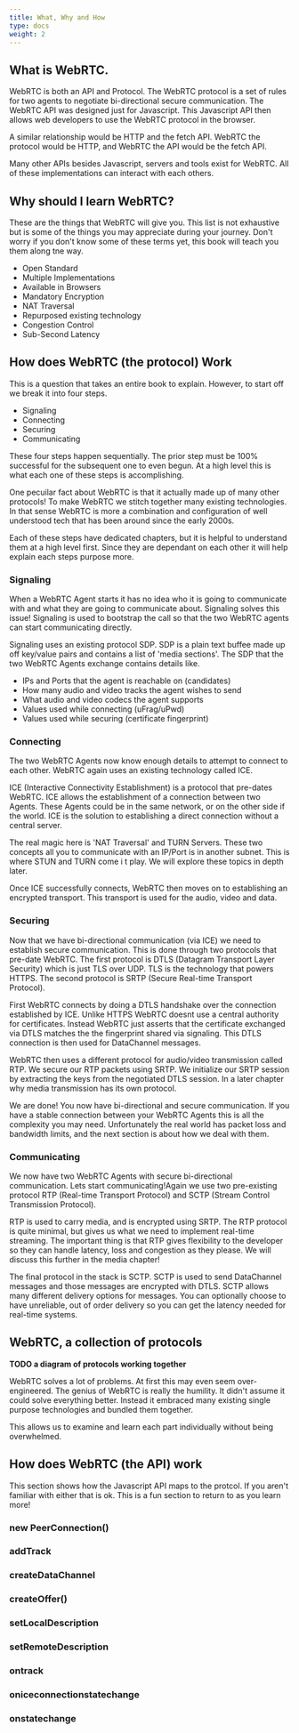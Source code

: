 ```yaml
---
title: What, Why and How
type: docs
weight: 2
---
```



## What is WebRTC.

WebRTC is both an API and Protocol. The WebRTC protocol is a set of rules for two agents to negotiate bi-directional secure communication. The WebRTC API was designed just for Javascript. This Javascript API then allows web developers to use the WebRTC protocol in the browser.

A similar relationship would be HTTP and the fetch API. WebRTC the protocol would be HTTP, and WebRTC the API would be the fetch API.

Many other APIs besides Javascript, servers and tools exist for WebRTC. All of these implementations can interact with each others.

## Why should I learn WebRTC?

These are the things that WebRTC will give you. This list is not exhaustive but is some of the things you may appreciate during your journey. Don't worry if you don't know some of these terms yet, this book will teach you them along tne way.

* Open Standard
* Multiple Implementations
* Available in Browsers
* Mandatory Encryption
* NAT Traversal
* Repurposed existing technology
* Congestion Control
* Sub-Second Latency

## How does WebRTC (the protocol) Work

This is a question that takes an entire book to explain. However, to start off we break it into four steps.

* Signaling
* Connecting
* Securing
* Communicating

These four steps happen sequentially. The prior step must be 100% successful for the subsequent one to even begun. At a high level this is what each one of these steps is accomplishing.

One pecuilar fact about WebRTC is that it actually made up of many other protocols! To make WebRTC we stitch together many existing technologies. In that sense WebRTC is more a combination and configuration of well understood tech that has been around since the early 2000s.

Each of these steps have dedicated chapters, but it is helpful to understand them at a high level first. Since they are dependant on each other it will help explain each steps purpose more.

### Signaling

When a WebRTC Agent starts it has no idea who it is going to communicate with and what they are going to communicate about. Signaling solves this issue! Signaling is used to bootstrap the call so that the two WebRTC agents can start communicating directly.

Signaling uses an existing protocol SDP. SDP is a plain text buffee made up off key/value pairs and contains a list of 'media sections'. The SDP that the two WebRTC Agents exchange contains details like.

* IPs and Ports that the agent is reachable on (candidates)
* How many audio and video tracks the agent wishes to send
* What audio and video codecs the agent supports
* Values used while connecting (uFrag/uPwd)
* Values used while securing (certificate fingerprint)

### Connecting

The two WebRTC Agents now know enough details to attempt to connect to each other. WebRTC again uses an existing technology called ICE.

ICE (Interactive Connectivity Establishment) is a protocol that pre-dates WebRTC. ICE allows the establishment of a connection between two Agents. These Agents could be in the same network, or on the other side if the world. ICE is the solution to establishing a direct connection without a central server.

The real magic here is 'NAT Traversal' and TURN Servers. These two concepts all you to communicate with an IP/Port is in another subnet. This is where STUN and TURN come i t play. We will explore these topics in depth later.

Once ICE successfully connects, WebRTC then moves on to establishing an encrypted transport. This transport is used for the audio, video and data.


### Securing

Now that we have bi-directional communication (via ICE) we need to establish secure communication. This is done through two protocols that pre-date WebRTC. The first protocol is DTLS (Datagram Transport Layer Security) which is just TLS over UDP. TLS is the technology that powers HTTPS. The second protocol is SRTP (Secure Real-time Transport Protocol).

First WebRTC connects by doing a DTLS handshake over the connection established by ICE. Unlike HTTPS WebRTC doesnt use a central authority for certificates. Instead WebRTC just asserts that the certificate exchanged via DTLS matches the the fingerprint shared via signaling. This DTLS connection is then used for DataChannel messages.

WebRTC then uses a different protocol for audio/video transmission called RTP. We secure our RTP packets using SRTP. We initialize our SRTP session by extracting the keys from the negotiated DTLS session. In a later chapter why media transmission has its own protocol.

We are done! You now have bi-directional and secure communication. If you have a stable connection between your WebRTC Agents this is all the complexity you may need. Unfortunately the real world has packet loss and bandwidth limits, and the next section is about how we deal with them.

### Communicating

We now have two WebRTC Agents with secure bi-directional communication. Lets start communicating!Again we use two pre-existing protocol RTP  (Real-time Transport Protocol) and SCTP (Stream Control Transmission Protocol). 

RTP is used to carry media, and is encrypted using SRTP. The RTP protocol is quite minimal, but gives us what we need to implement real-time streaming. The important thing is that RTP gives flexibility to the developer so they can handle latency, loss and congestion as they please. We will discuss this further in the media chapter!

The final protocol in the stack is SCTP. SCTP is used to send DataChannel messages and those messages are encrypted with DTLS. SCTP allows many different delivery options for messages. You can optionally choose to have unreliable, out of order delivery so you can get the latency needed for real-time systems.


## WebRTC, a collection of protocols

**TODO a diagram of protocols working together**

WebRTC solves a lot of problems. At first this may even seem over-engineered. The genius of WebRTC is really the humility. It didn't assume it could solve everything better. Instead it embraced many existing single purpose technologies and bundled them together.

This allows us to examine and learn each part individually without being overwhelmed.

## How does WebRTC (the API) work


This section shows how the Javascript API maps to the protcol. If you aren't familiar with either that is ok. This is a fun section to return to as you learn more!


### new PeerConnection()
### addTrack
### createDataChannel
### createOffer()
### setLocalDescription
### setRemoteDescription
### ontrack
### oniceconnectionstatechange
### onstatechange

